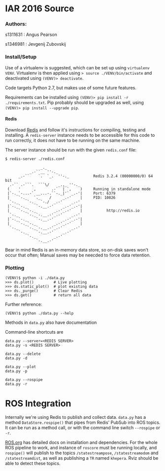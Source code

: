 # IAR 2016 Source

### Authors:

s1311631
: Angus Pearson

s1346981
: Jevgenij Zubovskij

### Install/Setup

Use of a virtualenv is suggested, which can be set up using `virtualenv VENV`.
Virtualenv is then applied using `> source ./VENV/bin/activate` and deactivated using
`(VENV)> deactivate`.

Code targets Python 2.7, but makes use of some future features.

Requirements can be installed using `(VENV)> pip install -r ./requirements.txt`. 
Pip probably should be upgraded as well, using `(VENV)> pip install --upgrade pip`.

#### Redis

Download [Redis](http://redis.io) and follow it's instructions for compiling, testing and installing. A `redis-server` instance needs to be accessible for this code to run correctly, it does not have to be running on the same machine.

The server instance should be run with the given `redis.conf` file: 

    $ redis-server ./redis.conf
    
                    _._
               _.-``__ ''-._
          _.-``    `.  `_.  ''-._           Redis 3.2.4 (00000000/0) 64 bit
      .-`` .-```.  ```\/    _.,_ ''-._ 
     (    '      ,       .-`  | `,    )     Running in standalone mode
     |`-._`-...-` __...-.``-._|'` _.-'|     Port: 6379
     |    `-._   `._    /     _.-'    |     PID: 10826
      `-._    `-._  `-./  _.-'    _.-' 
     |`-._`-._    `-.__.-'    _.-'_.-'|
     |    `-._`-._        _.-'_.-'    |           http://redis.io
      `-._    `-._`-.__.-'_.-'    _.-'
     |`-._`-._    `-.__.-'    _.-'_.-'|
     |    `-._`-._        _.-'_.-'    |
      `-._    `-._`-.__.-'_.-'    _.-'
          `-._    `-.__.-'    _.-'
              `-._        _.-'
                  `-.__.-'


Bear in mind Redis is an in-memory data store, so on-disk saves won't occur that often; Manual saves may be neecded to force data retention.

### Plotting


    (VENV)$ python -i ./data.py
    >>> ds.plot()         # Live plotting
    >>> ds.static_plot()  # plot existing data
    >>> ds._purge()       # Clear Redis
    >>> ds.get()          # return all data


Further reference:

    (VENV)$ python ./data.py --help
    
Methods in `data.py` also have documentation

Command-line shortcuts are

    data.py --server=<REDIS SERVER>
    data.py -s <REDIS SERVER>
    
    data.py --delete
    data.py -d
    
    data.py --plot
    data.py -p
    
    data.py --rospipe
    data.py -r


# ROS Integration

Internally we're using Redis to publish and collect data. `data.py` has a method `DataStore.rospipe()` that pipes from Redis' PubSub into ROS topics. It can be run as a method call, or with the command line switch `--rospipe` or `-r`.

[ROS.org](http://ros.org) has detailed docs on installation and dependencies. For the whole ROS pipeline to work, and instance of `roscore` must be running locally, and `rospipe()` will publish to the topics `/statestreampose`, `/statestreamodom` and `/statestreamdist`, as well as publishing a `TR` named `khepera`. Rviz should be able to detect these topics.


